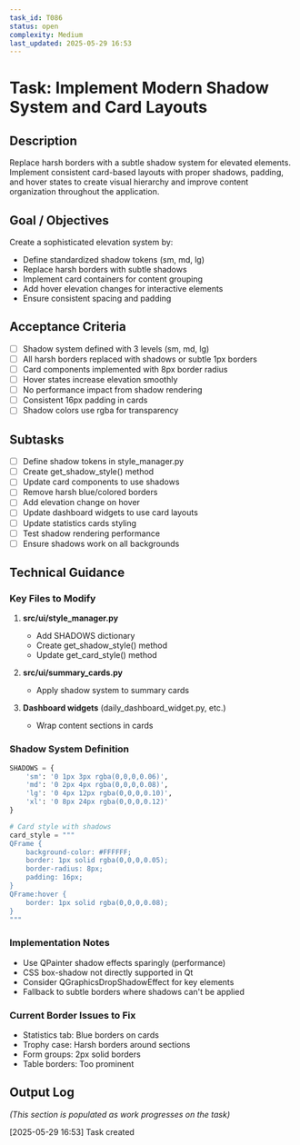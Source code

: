 ```yaml
---
task_id: T086
status: open
complexity: Medium
last_updated: 2025-05-29 16:53
---
```


# Task: Implement Modern Shadow System and Card Layouts

## Description
Replace harsh borders with a subtle shadow system for elevated elements. Implement consistent card-based layouts with proper shadows, padding, and hover states to create visual hierarchy and improve content organization throughout the application.

## Goal / Objectives
Create a sophisticated elevation system by:
- Define standardized shadow tokens (sm, md, lg)
- Replace harsh borders with subtle shadows
- Implement card containers for content grouping
- Add hover elevation changes for interactive elements
- Ensure consistent spacing and padding

## Acceptance Criteria
- [ ] Shadow system defined with 3 levels (sm, md, lg)
- [ ] All harsh borders replaced with shadows or subtle 1px borders
- [ ] Card components implemented with 8px border radius
- [ ] Hover states increase elevation smoothly
- [ ] No performance impact from shadow rendering
- [ ] Consistent 16px padding in cards
- [ ] Shadow colors use rgba for transparency

## Subtasks
- [ ] Define shadow tokens in style_manager.py
- [ ] Create get_shadow_style() method
- [ ] Update card components to use shadows
- [ ] Remove harsh blue/colored borders
- [ ] Add elevation change on hover
- [ ] Update dashboard widgets to use card layouts
- [ ] Update statistics cards styling
- [ ] Test shadow rendering performance
- [ ] Ensure shadows work on all backgrounds

## Technical Guidance

### Key Files to Modify
1. **src/ui/style_manager.py**
   - Add SHADOWS dictionary
   - Create get_shadow_style() method
   - Update get_card_style() method

2. **src/ui/summary_cards.py**
   - Apply shadow system to summary cards
   
3. **Dashboard widgets** (daily_dashboard_widget.py, etc.)
   - Wrap content sections in cards

### Shadow System Definition
```python
SHADOWS = {
    'sm': '0 1px 3px rgba(0,0,0,0.06)',
    'md': '0 2px 4px rgba(0,0,0,0.08)',
    'lg': '0 4px 12px rgba(0,0,0,0.10)',
    'xl': '0 8px 24px rgba(0,0,0,0.12)'
}

# Card style with shadows
card_style = """
QFrame {
    background-color: #FFFFFF;
    border: 1px solid rgba(0,0,0,0.05);
    border-radius: 8px;
    padding: 16px;
}
QFrame:hover {
    border: 1px solid rgba(0,0,0,0.08);
}
"""
```

### Implementation Notes
- Use QPainter shadow effects sparingly (performance)
- CSS box-shadow not directly supported in Qt
- Consider QGraphicsDropShadowEffect for key elements
- Fallback to subtle borders where shadows can't be applied

### Current Border Issues to Fix
- Statistics tab: Blue borders on cards
- Trophy case: Harsh borders around sections
- Form groups: 2px solid borders
- Table borders: Too prominent

## Output Log
*(This section is populated as work progresses on the task)*

[2025-05-29 16:53] Task created